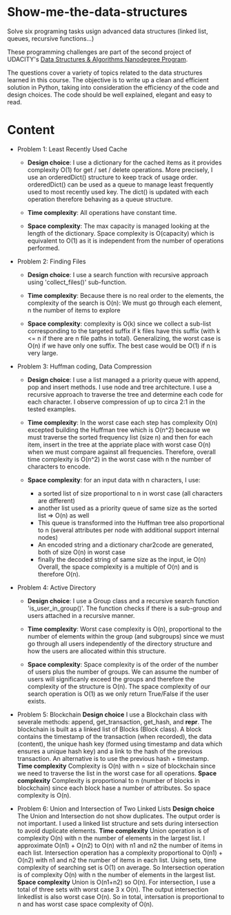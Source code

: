 # Show-me-the-data-structures
Solve six programing tasks usign advanced data structures (linked list, queues, recursive functions...)

These programming challenges are part of the second project of UDACITY's [Data Structures & Algorithms Nanodegree Program](https://www.udacity.com/course/data-structures-and-algorithms-nanodegree--nd256).

The questions cover a variety of topics related to the data structures learned in this course. The objective is to write up a clean and efficient solution in Python, taking into consideration the efficiency of the code and design choices. The code should be well explained, elegant and easy to read.

# Content

- Problem 1: Least Recently Used Cache
  - **Design choice**:
I use a dictionary for the cached items as it provides complexity O(1) for get / set / delete operations. More precisely, I use an orderedDict() structure to keep track of usage order. orderedDict() can be used as a queue to manage least frequently used to most recently used key. The dict() is updated with each operation therefore behaving as a queue structure.

  - **Time complexity**:
All operations have constant time.

  - **Space complexity**:
The max capacity is managed looking at the length of the dictionary.
Space complexity is O(capacity) which is equivalent to O(1) as it is independent from the number of operations performed.


- Problem 2: Finding Files
  - **Design choice**:
I use a search function with recursive approach using 'collect_files()' sub-function.

  - **Time complexity**:
Because there is no real order to the elements, the complexity of the search is O(n): We must go through each element, n the number of items to explore

  - **Space complexity**:
complexity is O(k) since we collect a  sub-list corresponding to the targeted suffix if k files have this suffix (with k <= n if there are n file paths in total). Generalizing, the worst case is O(n) if we have only one suffix. The best case would be O(1) if n is very large.


- Problem 3: Huffman coding, Data Compression
  - **Design choice**:
I use a list managed a a priority queue with append, pop and insert methods.
I use node and tree architecture. I use a recursive approach to traverse the tree and determine each code for each character. I observe compression of up to circa 2:1 in the tested examples.

  - **Time complexity**:
In the worst case each step has complexity O(n) excepted building the Huffman tree which is O(n^2) because we must traverse the sorted frequency list (size n) and then for each item, insert in the tree at the appriate place with worst case O(n) when we must compare against all frequencies. Therefore, overall time complexity is O(n^2) in the worst case with n the number of characters to encode.

  - **Space complexity**:
for an input data with n characters, I use:
    - a sorted list of size proportional to n in worst case (all characters are different)
    - another list used as a priority queue of same size as the sorted list => O(n) as well
    - This queue is transformed into the Huffman tree also proportional to n (several attributes per node with additional support internal nodes)
    - An encoded string and a dictionary char2code are generated, both of size O(n) in worst case
    - finally the decoded string of same size as the input, ie O(n)
Overall, the space complexity is a multiple of O(n) and is therefore O(n).


- Problem 4: Active Directory
  - **Design choice**:
I use a Group class and a recursive search function 'is_user_in_group()'. The function checks if there is a sub-group and users attached in a recursive manner.

  - **Time complexity**:
Worst case complexity is O(n), proportional to the number of elements within the group (and subgroups) since we must go through all users independently of the directory structure and how the users are allocated within this structure.

  - **Space complexity**:
Space complexity is of the order of the number of users plus the number of groups. We can assume the number of users will significanly exceed the groups and therefore the complexity of the structure is O(n).
The space complexity of our search operation is O(1) as we only return True/False if the user exists.


- Problem 5: Blockchain
**Design choice**
I use a Blockchain class with severale methods: append, get_transaction, get_hash, and __repr__. The blockchain is built as a linked list of Blocks (Block class).
A block contains the timestamp of the transaction (when recorded), the data (content), the unique hash key (formed using timestamp and data which ensures a unique hash key) and a link to the hash of the previous transaction. An alternative is to use the previous hash + timestamp.
**Time complexity**
Complexity is O(n) with n = size of blockchain since we need to traverse the list in the worst case for all operations.
**Space complexity**
Complexity is proportional to n (number of blocks in blockchain) since each block hase a number of attributes. So space complexity is O(n).


- Problem 6: Union and Intersection of Two Linked Lists
**Design choice**
The Union and Intersection do not show duplicates. The output order is not important.
I used a linked list structure and sets during intersection to avoid duplicate elements.
**Time complexity**
Union operation is of complexity O(n) with n the number of elements in the largest list. I approximate O(n1) + O(n2) to O(n) with n1 and n2 the number of items in each list.
Intersection operation has a complexity proportional to O(n1) + O(n2) with n1 and n2 the number of items in each list. Using sets, time complexity of searching set is O(1) on average. So Intersection operation is of complexity O(n) with n the number of elements in the largest list.
**Space complexity**
Union is O(n1+n2) so O(n). For intersection, I use a total of three sets with worst case 3 x O(n). The output intersection linkedlist is also worst case O(n). So in total, intersation is proportional to n and has worst case space complexity of O(n).
